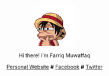<p align="center"><img src="kameto-wow-luffy-hat.gif"/></p>
<p align="center">Hi there! i'm Farriq Muwaffaq</p>
<p align="center">
  <a href="https://farriqmfq.vercel.app/">Personal Website</a>
  <b>#</b>
  <a href="">Facebook</a>
  <b>#</b>
  <a href="">Twitter</a>
</p>
